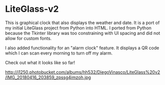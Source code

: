# LiteGlass-v2

This  is graphical clock that also displays the weather and date. It is a port of my initial LiteGlass project from Python into HTML. I ported from Python because the Tkinter library was too constraining with UI spacing and did not allow for custom fonts.

I also added functionality for an "alarm clock" feature. It displays a QR code which I can scan every morning to turn off my alarm.


Check out what it looks like so far!

http://i1250.photobucket.com/albums/hh532/DiegoVinasco/LiteGlass%20v2/IMG_20180416_203859_zpssg4imzoh.jpg
